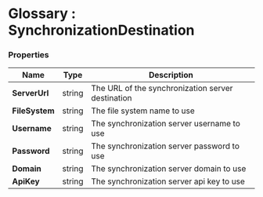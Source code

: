 ﻿# Glossary : SynchronizationDestination

### Properties

| Name | Type | Description |
| ------------- | ------------- | ----- |
| **ServerUrl** | string | The URL of the synchronization server destination |
| **FileSystem** | string | The file system name to use |
| **Username** | string | The synchronization server username to use |
| **Password** | string | The synchronization server password to use |
| **Domain** | string | The synchronization server domain to use |
| **ApiKey** | string | The synchronization server api key to use |
